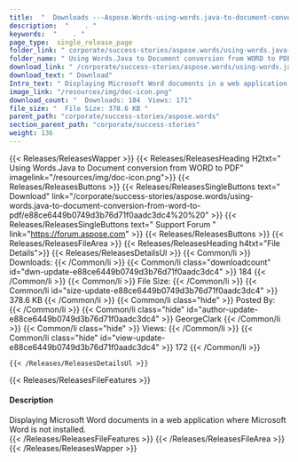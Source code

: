 ```yaml
---
title:  "  Downloads ---Aspose.Words-using-words.java-to-document-conversion-from-word-to-pdf . " 
description:  "    . " 
keywords:  "    . " 
page_type:  single_release_page
folder_link: " corporate/success-stories/aspose.words/using-words.java-to-document-conversion-from-word-to-pdf/"
folder_name: " Using Words.Java to Document conversion from WORD to PDF"
download_link: " /corporate/success-stories/aspose.words/using-words.java-to-document-conversion-from-word-to-pdf/e88ce6449b0749d3b76d71f0aadc3dc4"
download_text: " Download"
Intro_text: " Displaying Microsoft Word documents in a web application where Microsoft Word is..."
image_link: "/resources/img/doc-icon.png"
download_count: "  Downloads: 184  Views: 171"
file_size: "  File Size: 378.6 KB "
parent_path: "corporate/success-stories/aspose.words"
section_parent_path: "corporate/success-stories"
weight: 136
---
```


{{< Releases/ReleasesWapper >}}
  {{< Releases/ReleasesHeading H2txt=" Using Words.Java to Document conversion from WORD to PDF" imagelink="/resources/img/doc-icon.png">}}
  {{< Releases/ReleasesButtons >}}
    {{< Releases/ReleasesSingleButtons text=" Download" link="/corporate/success-stories/aspose.words/using-words.java-to-document-conversion-from-word-to-pdf/e88ce6449b0749d3b76d71f0aadc3dc4%20%20" >}}
    {{< Releases/ReleasesSingleButtons text=" Support Forum " link="https://forum.aspose.com" >}}
  {{< Releases/ReleasesButtons >}}
  {{< Releases/ReleasesFileArea >}}
    {{< Releases/ReleasesHeading h4txt="File Details">}}
    {{< Releases/ReleasesDetailsUl >}}
            {{< Common/li  >}} Downloads: {{< /Common/li >}} 
      {{< Common/li class="downloadcount" id="dwn-update-e88ce6449b0749d3b76d71f0aadc3dc4" >}} 184 {{< /Common/li >}} 
      {{< Common/li  >}} File Size: {{< /Common/li >}} 
      {{< Common/li id="size-update-e88ce6449b0749d3b76d71f0aadc3dc4" >}} 378.6 KB {{< /Common/li >}} 
      {{< Common/li  class="hide" >}} Posted By: {{< /Common/li >}} 
      {{< Common/li class="hide" id="author-update-e88ce6449b0749d3b76d71f0aadc3dc4" >}} GeorgeClark {{< /Common/li >}} 
      {{< Common/li class="hide"  >}} Views: {{< /Common/li >}} 
      {{< Common/li class="hide" id="view-update-e88ce6449b0749d3b76d71f0aadc3dc4" >}} 172 {{< /Common/li >}} 

    {{< /Releases/ReleasesDetailsUl >}}

  {{< Releases/ReleasesFileFeatures >}}
      <h4>Description</h4><div class="HTMLDescription">Displaying Microsoft Word documents in a web application where Microsoft Word is not installed.</div>
  {{< /Releases/ReleasesFileFeatures >}}
 {{< /Releases/ReleasesFileArea >}}
{{< /Releases/ReleasesWapper >}}


